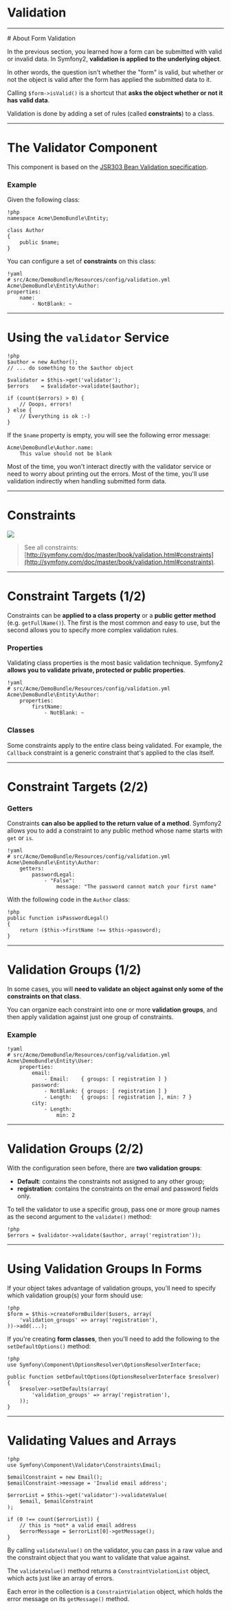 # Validation

---

# About Form Validation

In the previous section, you learned how a form can be submitted with valid or
invalid data. In Symfony2, **validation is applied to the underlying object**.

In other words, the question isn't whether the "form" is valid, but whether or
not the object is valid after the form has applied the submitted data to it.

Calling `$form->isValid()` is a shortcut that **asks the object whether or not
it has valid data**.

Validation is done by adding a set of rules (called **constraints**) to a class.

---

# The Validator Component

This component is based on the [JSR303 Bean Validation
specification](http://jcp.org/en/jsr/detail?id=303).

### Example

Given the following class:

    !php
    namespace Acme\DemoBundle\Entity;

    class Author
    {
        public $name;
    }

You can configure a set of **constraints** on this class:

    !yaml
    # src/Acme/DemoBundle/Resources/config/validation.yml
    Acme\DemoBundle\Entity\Author:
    properties:
        name:
            - NotBlank: ~

---

# Using the `validator` Service

    !php
    $author = new Author();
    // ... do something to the $author object

    $validator = $this->get('validator');
    $errors    = $validator->validate($author);

    if (count($errors) > 0) {
        // Ooops, errors!
    } else {
        // Everything is ok :-)
    }

If the `$name` property is empty, you will see the following error message:

    Acme\DemoBundle\Author.name:
        This value should not be blank

Most of the time, you won't interact directly with the validator service or need
to worry about printing out the errors. Most of the time, you'll use validation
indirectly when handling submitted form data.

---

# Constraints

![](http://www.testically.org/wp-content/uploads/2010/06/constraints.jpg)

> See all constraints:
[http://symfony.com/doc/master/book/validation.html#constraints](http://symfony.com/doc/master/book/validation.html#constraints).

---

# Constraint Targets (1/2)

Constraints can be **applied to a class property** or a **public getter method**
(e.g. `getFullName()`). The first is the most common and easy to use, but the
second allows you to specify more complex validation rules.

### Properties

Validating class properties is the most basic validation technique. Symfony2
**allows you to validate private, protected or public properties**.

    !yaml
    # src/Acme/DemoBundle/Resources/config/validation.yml
    Acme\DemoBundle\Entity\Author:
        properties:
            firstName:
                - NotBlank: ~

### Classes

Some constraints apply to the entire class being validated. For example, the
`Callback` constraint is a generic constraint that's applied to the clas
itself.

---

# Constraint Targets (2/2)

### Getters

Constraints **can also be applied to the return value of a method**. Symfony2
allows you to add a constraint to any public method whose name starts with
`get` or `is`.

    !yaml
    # src/Acme/DemoBundle/Resources/config/validation.yml
    Acme\DemoBundle\Entity\Author:
        getters:
            passwordLegal:
                - "False":
                    message: "The password cannot match your first name"

With the following code in the `Author` class:

    !php
    public function isPasswordLegal()
    {
        return ($this->firstName !== $this->password);
    }

---

# Validation Groups (1/2)

In some cases, you will **need to validate an object against only some of the
constraints on that class**.

You can organize each constraint into one or more **validation groups**, and
then apply validation against just one group of constraints.

### Example

    !yaml
    # src/Acme/DemoBundle/Resources/config/validation.yml
    Acme\DemoBundle\Entity\User:
        properties:
            email:
                - Email:    { groups: [ registration ] }
            password:
                - NotBlank: { groups: [ registration ] }
                - Length:   { groups: [ registration ], min: 7 }
            city:
                - Length:
                    min: 2

---

# Validation Groups (2/2)

With the configuration seen before, there are **two validation groups**:

* **Default**: contains the constraints not assigned to any other group;
* **registration**: contains the constraints on the email and password fields only.

To tell the validator to use a specific group, pass one or more group names as
the second argument to the `validate()` method:

    !php
    $errors = $validator->validate($author, array('registration'));

---

# Using Validation Groups In Forms

If your object takes advantage of validation groups, you'll need to specify
which validation group(s) your form should use:

    !php
    $form = $this->createFormBuilder($users, array(
        'validation_groups' => array('registration'),
    ))->add(...);

If you're creating **form classes**, then you'll need to add the following to
the `setDefaultOptions()` method:

    !php
    use Symfony\Component\OptionsResolver\OptionsResolverInterface;

    public function setDefaultOptions(OptionsResolverInterface $resolver)
    {
        $resolver->setDefaults(array(
            'validation_groups' => array('registration'),
        ));
    }

---

# Validating Values and Arrays

    !php
    use Symfony\Component\Validator\Constraints\Email;

    $emailConstraint = new Email();
    $emailConstraint->message = 'Invalid email address';

    $errorList = $this->get('validator')->validateValue(
        $email, $emailConstraint
    );

    if (0 !== count($errorList)) {
        // this is *not* a valid email address
        $errorMessage = $errorList[0]->getMessage();
    }

By calling `validateValue()` on the validator, you can pass in a raw value and
the constraint object that you want to validate that value against.

The `validateValue()` method returns a `ConstraintViolationList` object, which
acts just like an array of errors.

Each error in the collection is a `ConstraintViolation` object, which holds the
error message on its `getMessage()` method.
